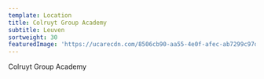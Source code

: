 ```yaml
---
template: Location
title: Colruyt Group Academy
subtitle: Leuven
sortweight: 30
featuredImage: 'https://ucarecdn.com/8506cb90-aa55-4e0f-afec-ab7299c97da5/'
---
```

Colruyt Group Academy
